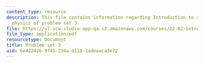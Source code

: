 ```yaml
---
content_type: resource
description: This file contains information regarding Introduction to applied nuclear
  physics of problem set 3.
file: https://ol-ocw-studio-app-qa.s3.amazonaws.com/courses/22-02-introduction-to-applied-nuclear-physics-spring-2012/6e4224269f41234ad1181adeaaca3e72_MIT22_02S12_pset3.pdf
file_type: application/pdf
resourcetype: Document
title: Problem set 3
uid: 6e422426-9f41-234a-d118-1adeaaca3e72
---
```

